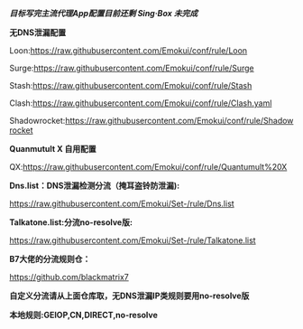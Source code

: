 ***目标写完主流代理App配置目前还剩 Sing·Box 未完成***


**无DNS泄漏配置**

Loon:https://raw.githubusercontent.com/Emokui/conf/rule/Loon

Surge:https://raw.githubusercontent.com/Emokui/conf/rule/Surge

Stash:https://raw.githubusercontent.com/Emokui/conf/rule/Stash


Clash:https://raw.githubusercontent.com/Emokui/conf/rule/Clash.yaml

Shadowrocket:https://raw.githubusercontent.com/Emokui/conf/rule/Shadowrocket


**Quanmutult X 自用配置**

QX:https://raw.githubusercontent.com/Emokui/conf/rule/Quantumult%20X



**Dns.list：DNS泄漏检测分流（掩耳盗铃防泄漏):**

https://raw.githubusercontent.com/Emokui/Set-/rule/Dns.list


**Talkatone.list:分流no-resolve版:**

https://raw.githubusercontent.com/Emokui/Set-/rule/Talkatone.list



**B7大佬的分流规则仓：**

https://github.com/blackmatrix7

**自定义分流请从上面仓库取，无DNS泄漏IP类规则要用no-resolve版**

**本地规则:GEIOP,CN,DIRECT,no-resolve**


